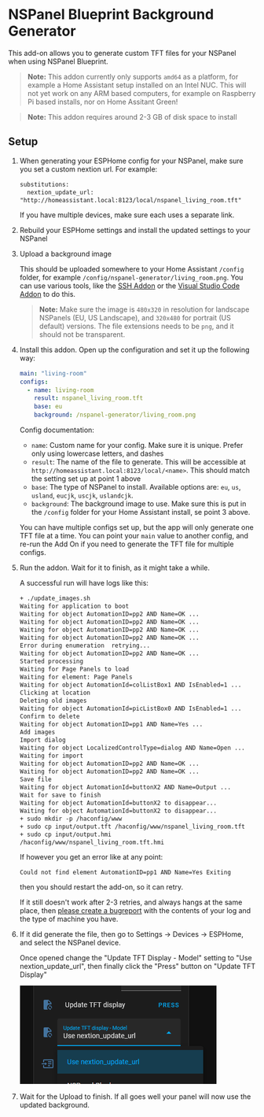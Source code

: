 # NSPanel Blueprint Background Generator

This add-on allows you to generate custom TFT files for your NSPanel when using NSPanel Blueprint.

> **Note:** This addon currently only supports `amd64` as a platform, for example a Home Assistant setup installed on an Intel NUC. This will not yet work on any ARM based computers, for example on Raspberry Pi based installs, nor on Home Assitant Green!

> **Note:** This addon requires around 2-3 GB of disk space to install

## Setup

1. When generating your ESPHome config for your NSPanel, make sure you set a custom nextion url. For example:
 
   ```
   substitutions:
     nextion_update_url: "http://homeassistant.local:8123/local/nspanel_living_room.tft"
   ```
   
   If you have multiple devices, make sure each uses a separate link.

2. Rebuild your ESPHome settings and install the updated settings to your NSPanel

3. Upload a background image
 
   This should be uploaded somewhere to your Home Assistant `/config` folder, for example `/config/nspanel-generator/living_room.png`. You can use various tools, like the [SSH Addon](https://community.home-assistant.io/t/home-assistant-community-add-on-ssh-web-terminal/33820) or the [Visual Studio Code Addon](https://community.home-assistant.io/t/home-assistant-community-add-on-visual-studio-code/107863) to do this.
   
   > **Note:** Make sure the image is `480x320` in resolution for landscape NSPanels (EU, US Landscape), and `320x480` for portrait (US default) versions. The file extensions needs to be `png`, and it should not be transparent.

4. Install this addon. Open up the configuration and set it up the following way:
   
   ```yaml
   main: "living-room"
   configs:
     - name: living-room
       result: nspanel_living_room.tft
       base: eu
       background: /nspanel-generator/living_room.png    
   ```
   
   Config documentation:
   * `name`: Custom name for your config. Make sure it is unique. Prefer only using lowercase letters, and dashes
   * `result`: The name of the file to generate. This will be accessible at `http://homeassistant.local:8123/local/<name>`. This should match the setting set up at point 1 above
   * `base`: The type of NSPanel to install. Available options are: `eu`, `us`, `usland`, `eucjk`, `uscjk`, `uslandcjk`.
   * `background`: The background image to use. Make sure this is put in the `/config` folder for your Home Assistant install, se point 3 above.
   
   You can have multiple configs set up, but the app will only generate one TFT file at a time. You can point your `main` value to another config, and re-run the Add On if you need to generate the TFT file for multiple configs.

5. Run the addon. Wait for it to finish, as it might take a while.
   
   A successful run will have logs like this:
   
   ```
   + ./update_images.sh
   Waiting for application to boot
   Waiting for object AutomationID=pp2 AND Name=OK ...
   Waiting for object AutomationID=pp2 AND Name=OK ...
   Waiting for object AutomationID=pp2 AND Name=OK ...
   Waiting for object AutomationID=pp2 AND Name=OK ...
   Error during enumeration  retrying...
   Waiting for object AutomationID=pp2 AND Name=OK ...
   Started processing
   Waiting for Page Panels to load 
   Waiting for element: Page Panels 
   Waiting for object AutomationId=colListBox1 AND IsEnabled=1 ...
   Clicking at location 
   Deleting old images 
   Waiting for object AutomationId=picListBox0 AND IsEnabled=1 ...
   Confirm to delete 
   Waiting for object AutomationID=pp1 AND Name=Yes ...
   Add images 
   Import dialog 
   Waiting for object LocalizedControlType=dialog AND Name=Open ...
   Waiting for import 
   Waiting for object AutomationID=pp2 AND Name=OK ...
   Waiting for object AutomationID=pp2 AND Name=OK ...
   Save file 
   Waiting for object AutomationId=buttonX2 AND Name=Output ...
   Wait for save to finish 
   Waiting for object AutomationId=buttonX2 to disappear...
   Waiting for object AutomationId=buttonX2 to disappear...
   + sudo mkdir -p /haconfig/www
   + sudo cp input/output.tft /haconfig/www/nspanel_living_room.tft
   + sudo cp input/output.hmi /haconfig/www/nspanel_living_room.tft.hmi
   ```
   
   If however you get an error like at any point:
   
   ```
   Could not find element AutomationID=pp1 AND Name=Yes Exiting
   ```
   
   then you should restart the add-on, so it can retry.
   
   If it still doesn't work after 2-3 retries, and always hangs at the same place, then [please create a bugreport](https://github.com/sztupy/nextion-editor-docker/issues) with the contents of your log and the type of machine you have.

6. If it did generate the file, then go to Settings -> Devices -> ESPHome, and select the NSPanel device.
   
   Once opened change the "Update TFT Display - Model" setting to "Use nextion_update_url", then finally click the "Press" button on "Update TFT Display"
   
   ![Screenshot of the ESPHome settings you need to make](https://raw.githubusercontent.com/sztupy/nextion-editor-docker/refs/heads/main/hassio-nspanel-blueprint-generator/esphome-update.png)

7. Wait for the Upload to finish. If all goes well your panel will now use the updated background.